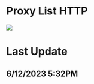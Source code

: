 # Proxy List HTTP
<a href="#"><img src="https://img.shields.io/badge/HTTP Proxy-Checked-green" ></a>

# Last Update
## 6/12/2023 5:32PM 
